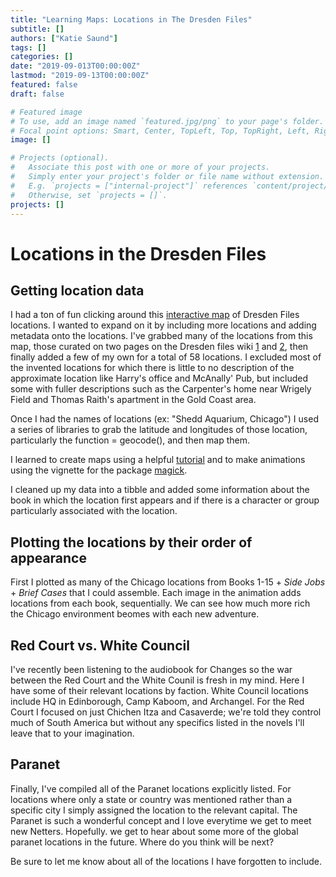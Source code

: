 ```yaml
---
title: "Learning Maps: Locations in The Dresden Files"
subtitle: []
authors: ["Katie Saund"]
tags: []
categories: []
date: "2019-09-013T00:00:00Z"
lastmod: "2019-09-13T00:00:00Z"
featured: false
draft: false

# Featured image
# To use, add an image named `featured.jpg/png` to your page's folder.
# Focal point options: Smart, Center, TopLeft, Top, TopRight, Left, Right, BottomLeft, Bottom, BottomRight
image: []

# Projects (optional).
#   Associate this post with one or more of your projects.
#   Simply enter your project's folder or file name without extension.
#   E.g. `projects = ["internal-project"]` references `content/project/deep-learning/index.md`.
#   Otherwise, set `projects = []`.
projects: []
---
```

# Locations in the Dresden Files

## Getting location data
I had a ton of fun clicking around this [interactive map](https://www.google.com/maps/d/u/0/viewer?mid=1EVEViVHIuS8nXzhz66b7rEwwRqo&hl=en_US&ll=41.88792118153663%2C-87.69842410058595&z=9
) of Dresden Files locations. I wanted to expand on it by including more locations and adding metadata onto the locations. I've grabbed many of the locations from this map, those curated on two pages on the Dresden files wiki [1](http://dresdenfiles.wikia.com/wiki/Category:Locations?display=page&sort=mostvisited) and [2](http://dresdenfiles.wikia.com/wiki/Chicago), then finally added a few of my own for a total of 58 locations. I excluded most of the invented locations for which there is little to no description of the approximate location like Harry's office and  McAnally' Pub, but included some with fuller descriptions such as the Carpenter's home near Wrigely Field and Thomas Raith's apartment in the Gold Coast area.    

Once I had the names of locations (ex: "Shedd Aquarium, Chicago") I used a series of libraries to grab the latitude and longitudes of those location, particularly the function = geocode(), and then map them. 

I learned to create maps using a helpful [tutorial](https://eriqande.github.io/rep-res-web/lectures/making-maps-with-R.html) and to make animations using the vignette for the package [magick](https://cran.r-project.org/web/packages/magick/vignettes/intro.html).

I cleaned up my data into a tibble and added some information about the book in which the location first appears and if there is a character or group particularly associated with the location.

## Plotting the locations by their order of appearance  
     
First I plotted as many of the Chicago locations from Books 1-15 + *Side Jobs* + *Brief Cases* that I could assemble. Each image in the animation adds locations from each book, sequentially. We can see how much more rich the Chicago environment beomes with each new adventure.  

## Red Court vs. White Council  
I've recently been listening to the audiobook for Changes so the war between the Red Court and the White Counil is fresh in my mind. Here I have some of their relevant locations by faction. White Council locations include HQ in Edinborough, Camp Kaboom, and Archangel. For the Red Court I focused on just Chichen Itza and Casaverde; we're told they control much of South America but without any specifics listed in the novels I'll leave that to your imagination.    

## Paranet  
Finally, I've compiled all of the Paranet locations explicitly listed. For locations where only a state or country was mentioned rather than a specific city I simply assigned the location to the relevant capital. The Paranet is such a wonderful concept and I love everytime we get to meet new Netters. Hopefully. we get to hear about some more of the global paranet locations in the future. Where do you think will be next?  

Be sure to let me know about all of the locations I have forgotten to include. 

